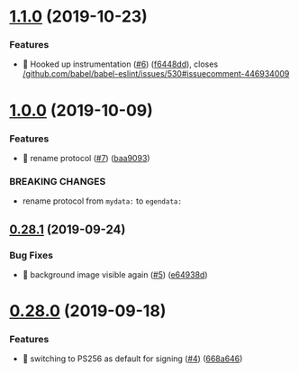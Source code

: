 # [1.1.0](https://github.com/egendata/example-cv/compare/v1.0.0...v1.1.0) (2019-10-23)


### Features

* 🎸 Hooked up instrumentation ([#6](https://github.com/egendata/example-cv/issues/6)) ([f6448dd](https://github.com/egendata/example-cv/commit/f6448dda3875daf4f9021ad5ae6f9d0fa676dee7)), closes [/github.com/babel/babel-eslint/issues/530#issuecomment-446934009](https://github.com//github.com/babel/babel-eslint/issues/530/issues/issuecomment-446934009)

# [1.0.0](https://github.com/egendata/example-cv/compare/v0.28.1...v1.0.0) (2019-10-09)


### Features

* 🎸 rename protocol ([#7](https://github.com/egendata/example-cv/issues/7)) ([baa9093](https://github.com/egendata/example-cv/commit/baa9093))


### BREAKING CHANGES

* rename protocol from `mydata:` to `egendata:`

## [0.28.1](https://github.com/egendata/example-cv/compare/v0.28.0...v0.28.1) (2019-09-24)


### Bug Fixes

* 🐛 background image visible again ([#5](https://github.com/egendata/example-cv/issues/5)) ([e64938d](https://github.com/egendata/example-cv/commit/e64938d))

# [0.28.0](https://github.com/egendata/example-cv/compare/v0.27.1...v0.28.0) (2019-09-18)


### Features

* 🎸 switching to PS256 as default for signing ([#4](https://github.com/egendata/example-cv/issues/4)) ([668a646](https://github.com/egendata/example-cv/commit/668a646))
